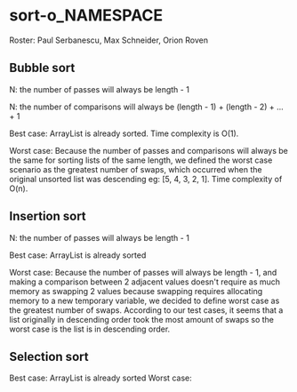 # sort-o_NAMESPACE
Roster: Paul Serbanescu, Max Schneider, Orion Roven

## Bubble sort

N: the number of passes will always be length - 1

N: the number of comparisons will always be (length - 1) + (length - 2) + ... + 1

Best case: ArrayList is already sorted. Time complexity is O(1).

Worst case: Because the number of passes and comparisons will always be the same for sorting lists of the same length, we defined the worst case scenario as the greatest number of swaps, which occurred when the original unsorted list was descending eg: [5, 4, 3, 2, 1]. Time complexity of O(n).

## Insertion sort

N: the number of passes will always be length - 1

Best case: ArrayList is already sorted

Worst case: Because the number of passes will always be length - 1, and making a comparison between 2 adjacent values doesn't require as much memory as swapping 2 values because swapping requires allocating memory to a new temporary variable, we decided to define worst case as the greatest number of swaps. According to our test cases, it seems that a list originally in descending order took the most amount of swaps so the worst case is the list is in descending order.

## Selection sort
Best case: ArrayList is already sorted
Worst case:

